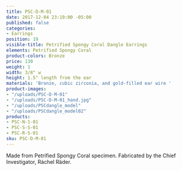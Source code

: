 ```yaml
---
title: PSC-D-M-01
date: 2017-12-04 23:19:00 -05:00
published: false
categories:
- Earrings
position: 19
visible-title: Petrified Spongy Coral Dangle Earrings
elements: Petrified Spongy Coral
product-colors: Bronze
price: 130
weight: 1
width: 3/8" w
height: 1.5" length from the ear
materials: 'Bronze, cubic zirconia, and gold-filled ear wire '
product-images:
- "/uploads/PSC-D-M-01"
- "/uploads/PSC-D-M-01_hand.jpg"
- "/uploads/PSCdangle_model"
- "/uploads/PSCdangle_model02"
products:
- PSC-N-1-01
- PSC-S-S-01
- PSC-R-S-01
sku: PSC-D-M-01
---
```


Made from Petrified Spongy Coral specimen. Fabricated by the Chief Investigator, Ráchel Räder.

